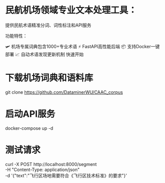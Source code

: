 # 民航机场领域专业文本处理工具：
提供民航术语精准分词、词性标注和API服务

功能特性：

🛩 机场专属词典包含1000+专业术语
⚡ FastAPI高性能后端
📦 支持Docker一键部署
📈 自动术语发现更新机制
快速开始
# 下载机场词典和语料库
git clone https://github.com/DataminerWU/CAAC_corpus

# 启动API服务
docker-compose up -d

# 测试请求
curl -X POST http://localhost:8000/segment \
  -H "Content-Type: application/json" \
  -d '{"text":"飞行区场地需要符合《飞行区技术标准》的要求"}'
